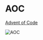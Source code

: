 # AOC
[Advent of Code](https://adventofcode.com/)


![AOC](https://u-static.fotor.com/images/text-to-image/result/PRO-06ed7c701e214eb29efd45b105cc1a3d.jpg)
